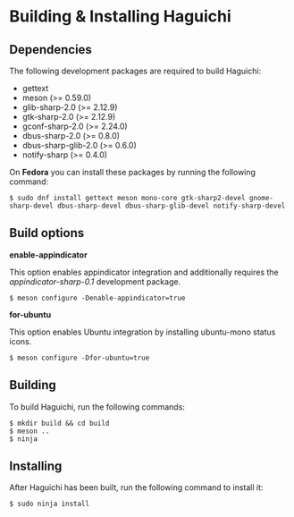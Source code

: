 
  Building & Installing Haguichi
  ==============================


  Dependencies
  ------------

  The following development packages are required to build Haguichi:

   * gettext
   * meson (>= 0.59.0)
   * glib-sharp-2.0 (>= 2.12.9)
   * gtk-sharp-2.0 (>= 2.12.9)
   * gconf-sharp-2.0 (>= 2.24.0)
   * dbus-sharp-2.0 (>= 0.8.0)
   * dbus-sharp-glib-2.0 (>= 0.6.0)
   * notify-sharp (>= 0.4.0)

  On **Fedora** you can install these packages by running the following command:

    $ sudo dnf install gettext meson mono-core gtk-sharp2-devel gnome-sharp-devel dbus-sharp-devel dbus-sharp-glib-devel notify-sharp-devel


  Build options
  -------------

  **enable-appindicator**

  This option enables appindicator integration and additionally requires the *appindicator-sharp-0.1* development package.

    $ meson configure -Denable-appindicator=true


  **for-ubuntu**

  This option enables Ubuntu integration by installing ubuntu-mono status icons.

    $ meson configure -Dfor-ubuntu=true


  Building
  --------

  To build Haguichi, run the following commands:

    $ mkdir build && cd build
    $ meson ..
    $ ninja


  Installing
  ----------

  After Haguichi has been built, run the following command to install it:

    $ sudo ninja install

